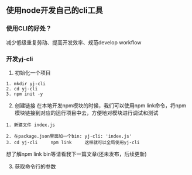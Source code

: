 ## 使用node开发自己的cli工具
### 使用CLI的好处？
减少低级重复劳动、提高开发效率、规范develop workflow
### 开发yj-cli
1. 初始化一个项目
```
1. mkdir yj-cli   
2. cd yj-cli 
3. npm init -y  
```
2. 创建链接
在本地开发npm模块的时候，我们可以使用npm link命令，将npm 模块链接到对应的运行项目中去，方便地对模块进行调试和测试
```
1. 新建文件 index.js

2. 在package.json里面加一个bin: yj-cli: 'index.js'
3. cd yj-cli     npm link     这样就可以全局使用yj-cli   
```
想了解npm link   bin等请看我下一篇文章(还未发布，后续更新)

3. 获取命令行的参数
```

```

